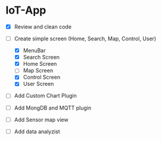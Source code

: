 # IoT-App

- [x] Review and clean code
- [ ] Create simple screen (Home, Search, Map, Control, User) 
	- [x] MenuBar
	- [x] Search Screen
	- [x] Home Screen
	- [ ] Map Screen
	- [x] Control Screen
	- [x] User Screen
- [ ] Add Custom Chart Plugin 
- [ ] Add MongDB and MQTT plugin
- [ ] Add Sensor map view
- [ ] Add data analyzist

